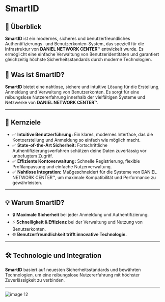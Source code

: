# SmartID

## 🚀 Überblick  
**SmartID** ist ein modernes, sicheres und benutzerfreundliches Authentifizierungs- und Benutzerkonten-System, das speziell für die Infrastruktur von **DANIEL NETWORK CENTER™** entwickelt wurde. Es ermöglicht eine einfache Verwaltung von Benutzeridentitäten und garantiert gleichzeitig höchste Sicherheitsstandards durch moderne Technologien.

## 🔑 Was ist SmartID?  
**SmartID** bietet eine nahtlose, sichere und intuitive Lösung für die Erstellung, Anmeldung und Verwaltung von Benutzerkonten. Es sorgt für eine reibungslose Nutzererfahrung innerhalb der vielfältigen Systeme und Netzwerke von **DANIEL NETWORK CENTER™**.

---

## 🎯 Kernziele  

- ✅ **Intuitive Benutzerführung:** Ein klares, modernes Interface, das die Kontoerstellung und Anmeldung so einfach wie möglich macht.  
- ✅ **State-of-the-Art Sicherheit:** Fortschrittliche Authentifizierungsverfahren schützen deine Daten zuverlässig vor unbefugtem Zugriff.  
- ✅ **Effiziente Kontoverwaltung:** Schnelle Registrierung, flexible Profilanpassung und einfache Nutzerverwaltung.  
- ✅ **Nahtlose Integration:** Maßgeschneidert für die Systeme von DANIEL NETWORK CENTER™, um maximale Kompatibilität und Performance zu gewährleisten.

---

## 💡 Warum SmartID?  

- 🔒 **Maximale Sicherheit** bei jeder Anmeldung und Authentifizierung.  
- ⚡ **Schnelligkeit & Effizienz** bei der Verwaltung und Nutzung von Benutzerkonten.  
- 🌐 **Benutzerfreundlichkeit trifft innovative Technologie.**

---

## 🛠️ Technologie und Integration  

**SmartID** basiert auf neuesten Sicherheitsstandards und bewährten Technologien, um eine reibungslose Nutzererfahrung mit höchster Zuverlässigkeit zu verbinden. 

---

![image 12](https://github.com/user-attachments/assets/99b35436-371b-4b4b-81bc-30136e1161f5)
